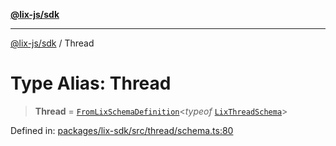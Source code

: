 [**@lix-js/sdk**](../README.md)

***

[@lix-js/sdk](../README.md) / Thread

# Type Alias: Thread

> **Thread** = [`FromLixSchemaDefinition`](FromLixSchemaDefinition.md)\<*typeof* [`LixThreadSchema`](../variables/LixThreadSchema.md)\>

Defined in: [packages/lix-sdk/src/thread/schema.ts:80](https://github.com/opral/monorepo/blob/f6145848c50035d05b8b3729072a23a67228ebc3/packages/lix-sdk/src/thread/schema.ts#L80)

